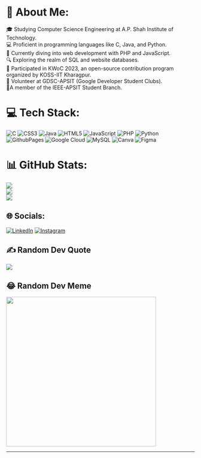 # 💫 About Me:
🎓 Studying Computer Science Engineering at A.P. Shah Institute of Technology.<br>💻 Proficient in programming languages like C, Java, and Python.<br>🌱 Currently diving into web development with PHP and JavaScript.<br>🔍 Exploring the realm of SQL and website databases.<br>🌟 Participated in KWoC 2023, an open-source contribution program organized by KOSS-IIT Kharagpur.<br>🚀 Volunteer at GDSC-APSIT (Google Developer Student Clubs). <br>🌟A member of the IEEE-APSIT Student Branch.

# 💻 Tech Stack:
![C](https://img.shields.io/badge/c-%2300599C.svg?style=for-the-badge&logo=c&logoColor=white) ![CSS3](https://img.shields.io/badge/css3-%231572B6.svg?style=for-the-badge&logo=css3&logoColor=white) ![Java](https://img.shields.io/badge/java-%23ED8B00.svg?style=for-the-badge&logo=openjdk&logoColor=white) ![HTML5](https://img.shields.io/badge/html5-%23E34F26.svg?style=for-the-badge&logo=html5&logoColor=white) ![JavaScript](https://img.shields.io/badge/javascript-%23323330.svg?style=for-the-badge&logo=javascript&logoColor=%23F7DF1E) ![PHP](https://img.shields.io/badge/php-%23777BB4.svg?style=for-the-badge&logo=php&logoColor=white) ![Python](https://img.shields.io/badge/python-3670A0?style=for-the-badge&logo=python&logoColor=ffdd54) ![GithubPages](https://img.shields.io/badge/github%20pages-121013?style=for-the-badge&logo=github&logoColor=white) ![Google Cloud](https://img.shields.io/badge/GoogleCloud-%234285F4.svg?style=for-the-badge&logo=google-cloud&logoColor=white) ![MySQL](https://img.shields.io/badge/mysql-%2300000f.svg?style=for-the-badge&logo=mysql&logoColor=white) ![Canva](https://img.shields.io/badge/Canva-%2300C4CC.svg?style=for-the-badge&logo=Canva&logoColor=white) ![Figma](https://img.shields.io/badge/figma-%23F24E1E.svg?style=for-the-badge&logo=figma&logoColor=white)

# 📊 GitHub Stats:
![](https://github-readme-stats.vercel.app/api?username=agrawal-yash&theme=radical&hide_border=true&include_all_commits=false&count_private=false)<br/>
![](https://github-readme-streak-stats.herokuapp.com/?user=agrawal-yash&theme=radical&hide_border=true)<br/>
![](https://github-readme-stats.vercel.app/api/top-langs/?username=agrawal-yash&theme=radical&hide_border=true&include_all_commits=false&count_private=false&layout=compact)

## 🌐 Socials:
 [![LinkedIn](https://img.shields.io/badge/LinkedIn-%230077B5.svg?logo=linkedin&logoColor=white)](https://linkedin.com/in/yash-agrawal04) 
 [![Instagram](https://img.shields.io/badge/Instagram-%23E4405F.svg?logo=Instagram&logoColor=white)](https://instagram.com/whattheyash)


## ✍️ Random Dev Quote
![](https://quotes-github-readme.vercel.app/api?type=vertical&theme=radical)

## 😂 Random Dev Meme
<img src='https://randommeme-five.vercel.app/' style="height: 400px;"/>

---
